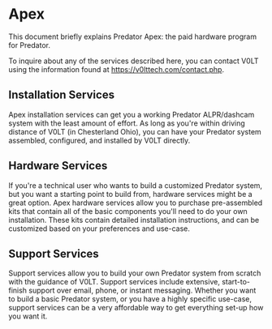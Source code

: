 # Apex

This document briefly explains Predator Apex: the paid hardware program for Predator.

To inquire about any of the services described here, you can contact V0LT using the information found at <https://v0lttech.com/contact.php>.

## Installation Services

Apex installation services can get you a working Predator ALPR/dashcam system with the least amount of effort. As long as you're within driving distance of V0LT (in Chesterland Ohio), you can have your Predator system assembled, configured, and installed by V0LT directly.


## Hardware Services

If you're a technical user who wants to build a customized Predator system, but you want a starting point to build from, hardware services might be a great option. Apex hardware services allow you to purchase pre-assembled kits that contain all of the basic components you'll need to do your own installation. These kits contain detailed installation instructions, and can be customized based on your preferences and use-case.


## Support Services

Support services allow you to build your own Predator system from scratch with the guidance of V0LT. Support services include extensive, start-to-finish support over email, phone, or instant messaging. Whether you want to build a basic Predator system, or you have a highly specific use-case, support services can be a very affordable way to get everything set-up how you want it.
